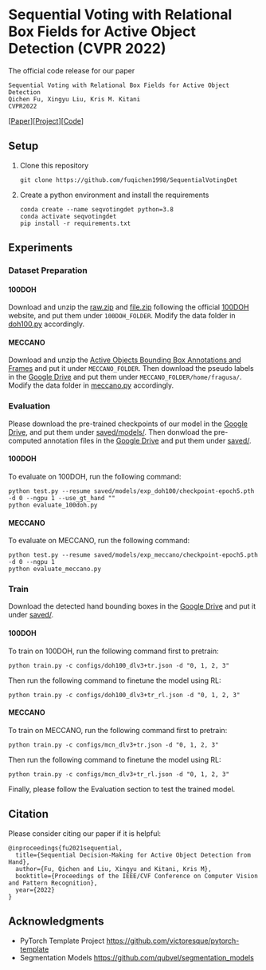 # Sequential Voting with Relational Box Fields for Active Object Detection (CVPR 2022)

The official code release for our paper
```
Sequential Voting with Relational Box Fields for Active Object Detection
Qichen Fu, Xingyu Liu, Kris M. Kitani
CVPR2022
```

[[Paper](https://arxiv.org/abs/2110.11524)][[Project](https://fuqichen1998.github.io/SequentialVotingDet/)][[Code](https://github.com/fuqichen1998/SequentialVotingDet)]

## Setup
1. Clone this repository
    ```
    git clone https://github.com/fuqichen1998/SequentialVotingDet
    ```
2. Create a python environment and install the requirements
    ```
    conda create --name seqvotingdet python=3.8
    conda activate seqvotingdet
    pip install -r requirements.txt
    ```

## Experiments

### Dataset Preparation
#### 100DOH
Download and unzip the [raw.zip](https://fouheylab.eecs.umich.edu/~dandans/projects/100DOH/agreement.html?raw) and [file.zip](https://fouheylab.eecs.umich.edu/~dandans/projects/100DOH/downloads/file.zip) following the official [100DOH](https://fouheylab.eecs.umich.edu/~dandans/projects/100DOH/download.html) website, and put them under `100DOH_FOLDER`. Modify the data folder in [doh100.py](data_loader/doh100.py) accordingly.

#### MECCANO
Download and unzip the [Active Objects Bounding Box Annotations and Frames](https://iplab.dmi.unict.it/MECCANO/downloads/MECCANO_active_objects_annotations_frames.zip) and put it under `MECCANO_FOLDER`. Then download the pseudo labels in the [Google Drive](https://drive.google.com/drive/folders/1KHSOtmrhwtALnzTDlrutPzRIw_lgh10m?usp=sharing) and put them under `MECCANO_FOLDER/home/fragusa/`. Modify the data folder in [meccano.py](data_loader/meccano.py) accordingly.


### Evaluation
Please download the pre-trained checkpoints of our model in the [Google Drive](https://drive.google.com/drive/folders/1GS4zepeUngzrOhLlvkHbpg7qSaHcdeft?usp=sharing), and put them under [saved/models/](saved/models/). Then donwload the pre-computed annotation files in the [Google Drive](https://drive.google.com/drive/folders/1I8uhQFWNq2wCLFe7-Ac0JsN4bqCLSRWb?usp=sharing) and put them under [saved/](saved/cache/).

#### 100DOH
To evaluate on 100DOH, run the following command:
```
python test.py --resume saved/models/exp_doh100/checkpoint-epoch5.pth  -d 0 --ngpu 1 --use_gt_hand ""
python evaluate_100doh.py
```

#### MECCANO
To evaluate on MECCANO, run the following command:
```
python test.py --resume saved/models/exp_meccano/checkpoint-epoch5.pth -d 0 --ngpu 1
python evaluate_meccano.py
```

### Train
Download the detected hand bounding boxes in the [Google Drive](https://drive.google.com/file/d/1U4HrGmMRMTrUZkQep1dsKbMD5rvKNxiN/view?usp=sharing) and put it under [saved/](saved/).

#### 100DOH
To train on 100DOH, run the following command first to pretrain:
```
python train.py -c configs/doh100_dlv3+tr.json -d "0, 1, 2, 3"
```

Then run the following command to finetune the model using RL:
```
python train.py -c configs/doh100_dlv3+tr_rl.json -d "0, 1, 2, 3"
```

#### MECCANO
To train on MECCANO, run the following command first to pretrain:

```
python train.py -c configs/mcn_dlv3+tr.json -d "0, 1, 2, 3"
```

Then run the following command to finetune the model using RL:
```
python train.py -c configs/mcn_dlv3+tr_rl.json -d "0, 1, 2, 3"
```

Finally, please follow the Evaluation section to test the trained model.


## Citation
Please consider citing our paper if it is helpful:
```
@inproceedings{fu2021sequential,
  title={Sequential Decision-Making for Active Object Detection from Hand},
  author={Fu, Qichen and Liu, Xingyu and Kitani, Kris M},
  booktitle={Proceedings of the IEEE/CVF Conference on Computer Vision and Pattern Recognition},
  year={2022}
}
```

## Acknowledgments
* PyTorch Template Project https://github.com/victoresque/pytorch-template
* Segmentation Models https://github.com/qubvel/segmentation_models